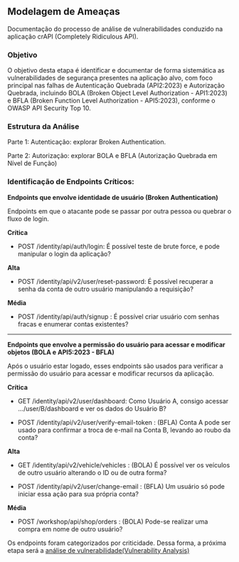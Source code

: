 ## Modelagem de Ameaças

Documentação do processo de análise de vulnerabilidades conduzido na aplicação crAPI (Completely Ridiculous API).

### Objetivo

O objetivo desta etapa é identificar e documentar de forma sistemática as vulnerabilidades de segurança presentes na aplicação alvo, com foco principal nas falhas de Autenticação Quebrada (API2:2023) e Autorização Quebrada, incluindo BOLA (Broken Object Level Authorization - API1:2023) e BFLA (Broken Function Level Authorization - API5:2023), conforme o OWASP API Security Top 10.

### Estrutura da Análise

Parte 1: Autenticação: explorar Broken Authentication.

Parte 2: Autorização: explorar BOLA e BFLA (Autorização Quebrada em Nível de Função)

### Identificação de Endpoints Críticos:


**Endpoints que envolve identidade de usuário (Broken Authentication)**

Endpoints em que o atacante pode se passar por outra pessoa ou quebrar o fluxo de login.

**Crítica**

- POST /identity/api/auth/login: É possível teste de brute force, e pode manipular o login da aplicação?

**Alta**
- POST /identity/api/v2/user/reset-password: É possível recuperar a senha da conta de outro usuário manipulando a requisição?

**Média**
- POST /identity/api/auth/signup : É possível criar usuário com senhas fracas e enumerar contas existentes?

---

**Endpoints que envolve a permissão do usuário para acessar e modificar objetos (BOLA e API5:2023 - BFLA)**

Após o usuário estar logado, esses endpoints são usados para verificar a permissão do usuário para acessar e modificar recursos da aplicação.

**Crítica**

- GET /identity/api/v2/user/dashboard: Como Usuário A, consigo acessar .../user/B/dashboard e ver os dados do Usuário B?

- POST /identity/api/v2/user/verify-email-token : (BFLA) Conta A pode ser usado para confirmar a troca de e-mail na Conta B, levando ao roubo da conta?

**Alta**

- GET /identity/api/v2/vehicle/vehicles : (BOLA) É possível ver os veículos de outro usuário alterando o ID ou de outra forma?

- POST /identity/api/v2/user/change-email : (BFLA) Um usuário só pode iniciar essa ação para sua própria conta?

**Média**

- POST /workshop/api/shop/orders : (BOLA) Pode-se realizar uma compra em nome de outro usuário? 


Os endpoints foram categorizados por criticidade. Dessa forma, a próxima etapa será a [análise de vulnerabilidade(Vulnerability Analysis)](https://github.com/ViniciusH97/Analise-Vulnerabilidades-API-crAPI/tree/main/4%20-%20Vulnerability%20Analysis)
